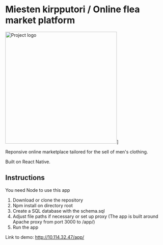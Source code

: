 # Miesten kirpputori / Online flea market platform

 <img alt="Project logo" width="350px" src="view/public/img/secondmand.jpg" />]

Reponsive online marketplace tailored for the sell of men's clothing.

Built on React Native.

## Instructions
You need Node to use this app

1. Download or clone the repository
2. Npm install on directory root
3. Create a SQL database with the schema.sql
4. Adjust file paths if necessary or set up proxy (The app is built around Apache proxy from port 3000 to /app/)
5. Run the app

Link to demo: http://10.114.32.47/app/
